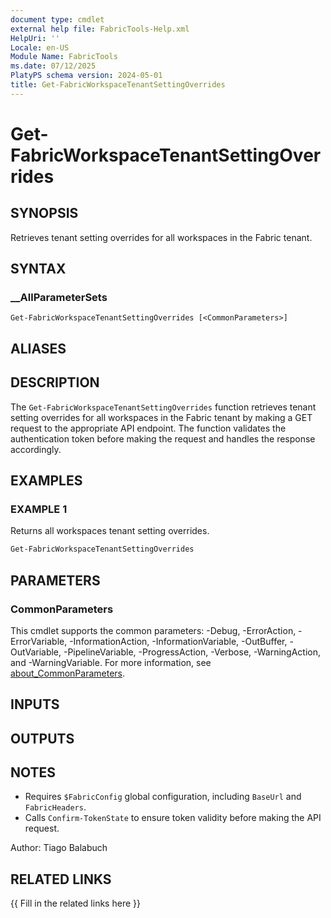 ```yaml
---
document type: cmdlet
external help file: FabricTools-Help.xml
HelpUri: ''
Locale: en-US
Module Name: FabricTools
ms.date: 07/12/2025
PlatyPS schema version: 2024-05-01
title: Get-FabricWorkspaceTenantSettingOverrides
---
```


# Get-FabricWorkspaceTenantSettingOverrides

## SYNOPSIS

Retrieves tenant setting overrides for all workspaces in the Fabric tenant.

## SYNTAX

### __AllParameterSets

```
Get-FabricWorkspaceTenantSettingOverrides [<CommonParameters>]
```

## ALIASES

## DESCRIPTION

The `Get-FabricWorkspaceTenantSettingOverrides` function retrieves tenant setting overrides for all workspaces in the Fabric tenant by making a GET request to the appropriate API endpoint.
The function validates the authentication token before making the request and handles the response accordingly.

## EXAMPLES

### EXAMPLE 1

Returns all workspaces tenant setting overrides.

```powershell
Get-FabricWorkspaceTenantSettingOverrides
```

## PARAMETERS

### CommonParameters

This cmdlet supports the common parameters: -Debug, -ErrorAction, -ErrorVariable,
-InformationAction, -InformationVariable, -OutBuffer, -OutVariable, -PipelineVariable,
-ProgressAction, -Verbose, -WarningAction, and -WarningVariable. For more information, see
[about_CommonParameters](https://go.microsoft.com/fwlink/?LinkID=113216).

## INPUTS

## OUTPUTS

## NOTES

- Requires `$FabricConfig` global configuration, including `BaseUrl` and `FabricHeaders`.
- Calls `Confirm-TokenState` to ensure token validity before making the API request.

Author: Tiago Balabuch

## RELATED LINKS

{{ Fill in the related links here }}


